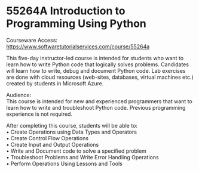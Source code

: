# 55264A Introduction to Programming Using Python
Courseware Access:  https://www.softwaretutorialservices.com/course/55264a

This five-day instructor-led course is intended for students who want to learn how to write Python code that logically solves problems. Candidates will learn how to write, debug and document Python code.  Lab exercises are done with cloud resources (web-sites, databases, virtual machines etc.) created by students in Microsoft Azure.

Audience:<br>
This course is intended for new and experienced programmers that want to learn how to write and troubleshoot Python code. Previous programming experience is not required.

After completing this course, students will be able to:<br>
• Create Operations using Data Types and Operators<br>
• Create Control Flow Operations<br>
• Create Input and Output Operations<br>
• Write and Document code to solve a specified problem<br>
• Troubleshoot Problems and Write Error Handling Operations<br>
• Perform Operations Using Lessons and Tools<br>

